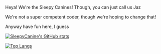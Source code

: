 Heya! We're the Sleepy Canines! Though, you can just call us Jaz

We're not a super competent coder, though we're hoping to change that!

Anyway have fun here, I guess


[![SleepyCanine's GitHub stats](https://github-readme-stats.vercel.app/api?username=SleepyCanine&hide_rank=true&theme=dark)](https://github.com/anuraghazra/github-readme-stats)

[![Top Langs](https://github-readme-stats.vercel.app/api/top-langs/?username=SleepyCanine&theme=dark)](https://github.com/anuraghazra/github-readme-stats)

